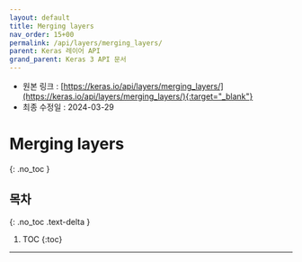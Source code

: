 ```yaml
---
layout: default
title: Merging layers
nav_order: 15+00
permalink: /api/layers/merging_layers/
parent: Keras 레이어 API
grand_parent: Keras 3 API 문서
---
```


* 원본 링크 : [https://keras.io/api/layers/merging_layers/](https://keras.io/api/layers/merging_layers/){:target="_blank"}
* 최종 수정일 : 2024-03-29

# Merging layers
{: .no_toc }

## 목차
{: .no_toc .text-delta }

1. TOC
{:toc}

---
